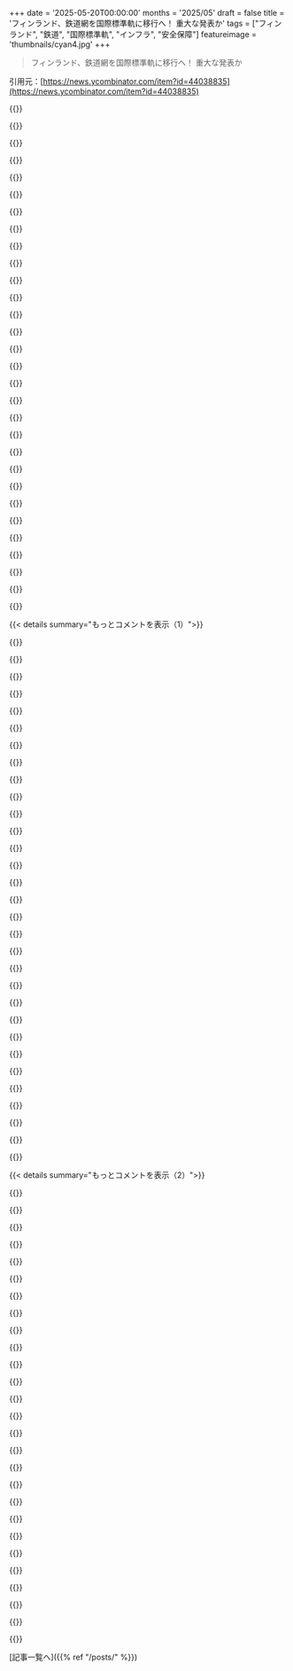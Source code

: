 +++
date = '2025-05-20T00:00:00'
months = '2025/05'
draft = false
title = 'フィンランド、鉄道網を国際標準軌に移行へ！ 重大な発表か'
tags = ["フィンランド", "鉄道", "国際標準軌", "インフラ", "安全保障"]
featureimage = 'thumbnails/cyan4.jpg'
+++

> フィンランド、鉄道網を国際標準軌に移行へ！ 重大な発表か

引用元：[https://news.ycombinator.com/item?id=44038835](https://news.ycombinator.com/item?id=44038835)




{{<matomeQuote body="フィンランドの公共放送局によるもっと詳しい記事はこちらだよ： https://yle.fi/a/74-20161606<br>僕のコメントだけど、重要なのは今の段階ではただの政治的なポーズと意図の発表だってこと。実際にどうやるかの具体的な技術計画はまだ示されてないんだ。<br>”もちろん、僕たちはすごく現実的で実用的だから、これを５年でできるわけじゃない。計画は年末まで続くし、多分2032年に建設を開始できるかもね。”<br>コスト見積もりとか既存の鉄道交通への影響が調べ終わったら、きっと建設は始まらないだろうね。" userName="vesinisa" createdAt="2025/05/20 08:26:57" color="#785bff">}}




{{<matomeQuote body="”コスト見積もりとか既存の鉄道交通への影響が調べ終わったら、きっと建設は始まらないだろうね”<br>そんな難しくないよ。Spainみたいな国はもう２つのゲージを持ってるし、列車には違うシステム間で変更するための必要な技術があるんだ。" userName="cladopa" createdAt="2025/05/20 09:34:50" color="#ff5c5c">}}




{{<matomeQuote body="これの主な目的の一つは、もしロシアが攻めてきた場合にRussian gaugeを使えなくすることみたい。そうすれば、同じ列車でFinlandの奥深くまで簡単に物資輸送できないでしょ。だから下位互換性はいらないんだよ。" userName="varsketiz" createdAt="2025/05/20 09:50:47" color="#ff33a1">}}




{{<matomeQuote body="一方でね…Wikipediaの記事に面白い例があるよ。→https://en.wikipedia.org/wiki/Track_gauge_in_the_United_Stat...<br>1886年にUnited States南部で、たった２日間で何万もの作業員が線路をBroad gaugeからStandardに近いゲージに変えたんだって。36時間で完了させて、残りは通常のメンテナンスで少しずつ調整したらしい。車両も改造したんだってさ。" userName="sbuttgereit" createdAt="2025/05/20 11:05:14" color="#ff33a1">}}




{{<matomeQuote body="”もしロシアが攻めてきた場合にRussian gaugeを使えなくする”って目的は、”多分2032年に建設開始”って話と矛盾しない？<br>まさか、ロシアが建設完了する2040年まで攻めてこないって前提とか、Spainが既に使ってるマルチゲージ列車をロシアが導入できないとか、そういうこと？って思うんだけど。" userName="adrianmsmith" createdAt="2025/05/20 10:11:18" color="#38d3d3">}}




{{<matomeQuote body="自分よりはるかに大きい国、しかもかつて200年も占領して、独立からたった20年後にまた攻めてきた国からの外国の侵攻への恐れは、物事をはっきりさせる傾向があるよね。" userName="oblio" createdAt="2025/05/20 09:58:47" color="">}}




{{<matomeQuote body="外国からの侵攻への恐れって、Winter War中のSoviet Unionの侵攻や、FinlandがNazisと同盟組んだり、Soviet UnionがNazisと条約結んでUkraineに攻めたりした理由にもなってるんだよね。<br>恐れで何でも正当化するのはマジ簡単。" userName="pydry" createdAt="2025/05/20 10:13:49" color="">}}




{{<matomeQuote body="これで難しさが決定的に変わるってわけじゃないと思うな。国境ではゲージ切り替えのインフラはよくあることだし。<br>うん、止まって切り替えるのはそのまま突っ走るより遅いけど、軍事ロジスティクスの長い流れで見れば世界の終わりってほどじゃないでしょ。" userName="potato3732842" createdAt="2025/05/20 10:02:14" color="#785bff">}}




{{<matomeQuote body="たとえRussiaのUkraine侵攻が終わっても、次の侵攻までには数年かかるだろうし、Finlandは最優先じゃないと思うよ。多分GeorgiaとかMoldovaとかBalticsが先じゃないかな。<br>セキュリティ対策は完璧じゃなくて良くて、敵の抑止になるくらいコストがかかればいいんだよ。NATOやEUも資金提供してくれるだろうしね。<br>これはRussiaへのコストを増やして進軍を遅らせる効果があるから、どう転んでもフィンランドの勝ちだと思うな。" userName="kibwen" createdAt="2025/05/20 10:20:17" color="#785bff">}}




{{<matomeQuote body="すごいね。<br>今のコンクリート製の枕木とthermite溶接された線路で、こんなことできるのかなって思うよ。" userName="Gravityloss" createdAt="2025/05/20 11:20:40" color="">}}




{{<matomeQuote body="スペインがデュアルゲージの列車作れるなら、ロシアだって同じことできるんじゃない？ フィンランドの軌間は国家機密なの？" userName="dotancohen" createdAt="2025/05/20 10:03:37" color="">}}




{{<matomeQuote body="ロシアが簡単には攻撃できない理由とか、PutinとPrigozhinの関係とか話してるけど、俺的にはこの軌間変更はロシアの脅威に対する偽の対策にしか見えないんだよね。そんなのに気を取られるべきじゃないと思う。" userName="vintermann" createdAt="2025/05/20 10:48:49" color="">}}




{{<matomeQuote body="ロシア軍の兵站はめちゃくちゃ鉄道に依存してるんだ。<br>列車で運べるものは全部そうしてる。<br>航空や車両のものはほとんどおまけみたいなもん。<br>フィンランドとロシアの国境で、彼らが国の真ん中に新鮮な兵隊を12両分降ろすのを阻止するために、どんな妨害でもできるなら良いことだよ。" userName="theshrike79" createdAt="2025/05/20 10:10:24" color="#ff5733">}}




{{<matomeQuote body="溶接は切ってまた溶接できるのは明らか。<br>でも枕木はあらかじめ幅が決まってるから交換が必要になるだろうね。" userName="IAmBroom" createdAt="2025/05/20 12:02:42" color="">}}




{{<matomeQuote body="ロシアの兵站に関するもう一つの面白い点は、パレット化されてないし機械化もされてないってこと。<br>クレーンがパレードでかっこよく見えないって考えらしい。<br>鉄道の方は賢いか、少なくとも興味深いけど、パレットは信じられないくらいバカげてる。<br>https://x.com/TrentTelenko/status/1507056013245128716" userName="paddy_m" createdAt="2025/05/20 10:24:13" color="#38d3d3">}}




{{<matomeQuote body="フィンランドとロシアの軌間の差は4ミリメートルだったかな。<br>ヨーロッパの標準との差は10センチメートルに近い。<br>それでも可能だけど、Helsinkiの真ん中に兵隊満載の列車をただ走らせるのと比べたら少しハードルが高いね。" userName="theshrike79" createdAt="2025/05/20 10:09:16" color="#45d325">}}




{{<matomeQuote body="ロシアと国境を接する国はロシアから距離を置こうとしてる。<br>Baltic countriesがロシア語を外したり電力網から切り離したりしてるみたいにね。<br>軌間変更も、ロシアとの関係を断つための多くのステップの一つだと思う。<br>早ければ早いほどいいよ。" userName="kibwen" createdAt="2025/05/20 11:21:16" color="#ff5c5c">}}




{{<matomeQuote body="多分一番大きな課題は、今日の鉄道交通量がはるかに多くて、物流チェーンや人々の日常生活により密接に結びついてるってこと。<br>中断はもっと高くつくし、耐えるのが難しい。<br>それに技術的な課題に加えて、今日の精度はエラーの余地が少ないってこともあるね。" userName="close04" createdAt="2025/05/20 12:10:28" color="#785bff">}}




{{<matomeQuote body="たぶん1886年より今の方が（US中心の仮定だけど）変更は簡単かも。<br>昔は列車が唯一の移動手段だったけど、今は代替手段もあるし、可変軌間技術もできたから。<br>コストは高いだろうけど、混乱は少ないんじゃないかな。" userName="shaftoe" createdAt="2025/05/20 12:36:47" color="#45d325">}}




{{<matomeQuote body="現代の鉄道網では達成不可能ではないだろうけど、すごい偉業だよ。<br>精度が少しタイトで、リスクと責任は高いし、労働力も”そこに”いない。<br>これは鉄道が莫大な利益を生んで、たくさんの人を雇う余裕があった時代の話。<br>今は？ 世界のほとんどどこでもそうじゃないね。" userName="PaulRobinson" createdAt="2025/05/20 12:53:38" color="">}}




{{<matomeQuote body="一つは地球上で一番でっかい国で人口1億5千万人。もう一つは300平方キロくらいで人口5百万人。迷ったら基本的な論理を使えばいいよ。君の言い分はイラクがUSにとって現実的な脅威だって言うのと同じレベル。ロシアに脅かされてない、または侵略されてない近隣国のリスト：Belarus（一種の連合国家に押し込められてるけど）China（でかすぎ）Japan（多分）Mongolia（多分）Azerbaijan（多分）ロシアに脅かされてる、または侵略されてる近隣国のリスト：UkraineGeorgiaMoldova（Transnistriaは1991年から占領中）EstoniaLatviaLithuaniaFinlandPoland" userName="oblio" createdAt="2025/05/20 11:04:38" color="#38d3d3">}}




{{<matomeQuote body="旅客輸送はイージーモードだね。貨物輸送が滞った場合の経済的な影響は、同じ期間の旅客輸送の滞りなんて目じゃないくらいでかい。だからUSはずっと貨物鉄道システムをすごく頑張ってきたし、今でもUSの貨物輸送は世界で一番だって一般的に思われてるんだ。旅客鉄道はだいぶ遅れてるのにね。貨物は単に出来上がった商品をAmazonの倉庫に運ぶだけじゃないってことを忘れちゃだめだよ。牛に1ヶ月前に予告したって、餌がなきゃ餓死するし、貯蔵庫にいくらKPIぶら下げたって、貯められる穀物の量には限界があるんだから。" userName="MyPasswordSucks" createdAt="2025/05/20 13:20:41" color="#ff33a1">}}




{{<matomeQuote body="＞君の言い分はイラクがUSにとって現実的な脅威だって言うのと同じレベル<br>君の言い分は、2700万人もの人が侵略や絶滅戦争で命を落として生まれた敵国の恐怖と、侵略を正当化するためだけに想像された武器に対する自国の恐怖が全く同じだって言ってるように聞こえるな。僕の言い分は、敵国の真っ当な恐怖を全く関係ないものとして扱いながら、自国のくだらない恐怖をまるで存亡に関わるかのように仕向けるのは、国内の人間を騙すのに超簡単だってことだったんだ。ある意味、君はその2700万人の死を忘れ去ることで、僕の主張を助けてくれたと思うよ。" userName="pydry" createdAt="2025/05/20 11:36:23" color="">}}




{{<matomeQuote body="’86年、南部で？人種差別するのやめようよ、労働力がChineseだったなんて決めつけないでさ。きっと95パーセントは最近自由になった黒人奴隷がほぼ無賃金で働かされてたか、’無料’の刑務所労働者だったんでしょ。笑（ちょっと皮肉ね）" userName="lazide" createdAt="2025/05/20 14:46:36" color="">}}




{{<matomeQuote body="鉄道に問題抱えた有能な荷主なら、代わりにトラックに載せ替えるだけでしょ、値段は3倍から10倍になるけどね。最近の貨物鉄道は主に低コストな大量輸送の便利な手段として存在してるんだ。内陸水路沿いなら船が鉄道より大量輸送で強いし、ネットワークの広さ、配達のしやすさ、状況への適応力ではトラックが鉄道より強いよ。" userName="AlotOfReading" createdAt="2025/05/20 13:52:14" color="">}}




{{<matomeQuote body="＞フィンランドとロシアの軌間の差は4mm<br>許容誤差はどれくらいなの？スイッチングなしで両方対応できる台車を設計するのに、そんなに大変な技術的努力が必要だとは思えないんだけど。" userName="dotancohen" createdAt="2025/05/20 10:18:12" color="#ff5c5c">}}




{{<matomeQuote body="これは南北戦争の20年後のことだね。労働者のほとんどは熟練工や半熟練工で、白人、アフリカ系アメリカ人、その他の移民労働者だったよ。Chinese労働者は主に西部に集中していて、南部にはいなかった。南部の鉄道網の再建には、当時の南部経済や雇用構造の一部だった多くの人々が関わっていたんだ。" userName="firesteelrain" createdAt="2025/05/20 14:57:40" color="">}}




{{<matomeQuote body="フィンランドがNazisと同盟した理由は恐怖？ それともSovietsに侵攻されたからかな？" userName="StefanBatory" createdAt="2025/05/20 10:41:40" color="">}}




{{<matomeQuote body="＞許容誤差がちょっと厳しいとか、リスクが高いとか、人手が”いない”とか言うけどさ＜<br>そりゃそうかもだけど、今は線路の上を走るデカい機械でやるんだぜ？ハンマー持った何千人も並べるんじゃなくてさ。" userName="Suppafly" createdAt="2025/05/20 16:45:57" color="">}}




{{<matomeQuote body="このプロジェクトには楽観的になる理由あると思うよ。土地はもう買ってるから、”ただ”線路を敷き直すだけでしょ。Ballast cleaners＊っていうのはマジで存在して、線路を解体して元の場所に戻すのがめっちゃすごいんだ。線路の上を走る機械からね。俺はバラストをきれいにするだけじゃなくて、新しい軌間に合わせて線路を解いてまた組み直す巨大なやつを想像しちゃったよ。＊ https://en.m.wikipedia.org/wiki/Ballast_cleaner" userName="gorgoiler" createdAt="2025/05/20 10:21:03" color="">}}




{{< details summary="もっとコメントを表示（1）">}}

{{<matomeQuote body="Ballast cleanerだけじゃ足りないと思うよ。だって基本的には枕木も交換しないといけないから、完全な軌道敷設列車が必要なんだ。あと、分岐器とかは従来の方法でやらなきゃダメ。あれらはただ枕木を標準軌のものに交換するだけで組み直せるわけじゃないから。" userName="iggldiggl" createdAt="2025/05/20 13:37:16" color="#ff5733">}}




{{<matomeQuote body="ああいう軌道敷設列車は、新しい枕木も含めて1時間で500mもできるんだぜ。ああいうのが稼働してるとこ何度か見てるけど、軌間の変更がちょっとなら大した改造なしでいけるはず。分岐器に関しては、最近は組み立て済みで来るから、ただ”差し込む”だけなんだ。" userName="LargoLasskhyfv" createdAt="2025/05/22 03:20:05" color="#ff33a1">}}




{{<matomeQuote body="＞土地はもう買ってるから、”ただ”線路を敷き直すだけ＜<br>詳しいことは不明だけど、このプロジェクトは幹線ではほぼ確実に既存の線路の隣に新しい線路を敷くってことだと思うんだ。ってことは、多くの場所で今の用地じゃスペースが足りないってこと。さらに、高速列車を通すために線形改良したいってのもあるだろうから、今の用地はあまり役に立たないってことになるな。" userName="zokier" createdAt="2025/05/20 10:33:39" color="">}}




{{<matomeQuote body="openrailwaymapで線路のトポロジー見てみなよ：https://www.openrailwaymap.org/?style=gauge<br>＆lat=62.774837258..." userName="blueflow" createdAt="2025/05/20 08:56:28" color="">}}




{{<matomeQuote body="このサイトの凡例はジョークかよ。<br>数字の下の色、ほとんど見えないじゃん。幅が数ピクセルしかないんだもん：https://i.imgur.com/k8k394D.png" userName="thrdbndndn" createdAt="2025/05/20 09:08:14" color="">}}




{{<matomeQuote body="モバイルでちょっと拡大すれば普通に見えるけど" userName="russianGuy83829" createdAt="2025/05/20 09:56:41" color="">}}




{{<matomeQuote body="あと1520mmと1524mmのコントラストもほとんどないしね。まあ列車はあの区別、すげー気にするんだろうけどさ。" userName="npteljes" createdAt="2025/05/20 10:41:43" color="">}}




{{<matomeQuote body="列車はそんなの全然気にしないよ。公称1520 mmのロシアの貨車が、公称1524 mmのフィンランド鉄道網で日常的に見られてるからね。そうそう、制裁関係なくね。<br>https://vaunut.org/kuva/174390?tag0=24%7CVgobo%7C" userName="onre" createdAt="2025/05/20 11:14:35" color="#ff5733">}}




{{<matomeQuote body="軌間差が25mm未満ならある程度相互運用できるらしいよ．4mmの差なんて高速線路の許容範囲より小さいくらいだよ．" userName="jcranmer" createdAt="2025/05/20 14:53:20" color="#ff5c5c">}}




{{<matomeQuote body="そうそう，でも地図をズームインすると線路にラベルがついてるよ．" userName="shellfishgene" createdAt="2025/05/20 11:49:46" color="">}}




{{<matomeQuote body="地図，面白いね． Swissの狭軌鉄道（めっちゃいっぱいある）が全部載ってないって文句つけようとしたんだけど，もうちょっとズームインしたら全部出てきたわ．超 cool だね．" userName="bartread" createdAt="2025/05/20 10:13:59" color="">}}




{{<matomeQuote body="あれは主要な線路だけだよ．あの地図に載ってない部分がめちゃくちゃいっぱいある．" userName="jabl" createdAt="2025/05/20 09:00:38" color="">}}




{{<matomeQuote body="ズームインしてみて．" userName="blueflow" createdAt="2025/05/20 09:05:22" color="">}}




{{<matomeQuote body="ああ，その通りだ！訂正します．とはいえ，正直言って最高の UIではないね．どうするのが解決策かは分からないけど，ズームアウトした時に地図がごちゃごちゃするのも確かに役に立たないしね．" userName="jabl" createdAt="2025/05/20 09:23:21" color="">}}




{{<matomeQuote body="それすごい面白いね．陸続きなのに Spainが他の Europeと違うのはなんでだろう？ Irelandみたいな島が古い軌間を維持する方が理にかなってるよね．" userName="reddalo" createdAt="2025/05/20 09:01:09" color="">}}




{{<matomeQuote body="＞ Irelandみたいな島が古い軌間を維持する方が理にかなってるよね．<br>Irelandのはある種の偶然だったんだよ．古い軌間を維持したわけじゃなく，単に違う軌間が競合して1600mmが勝っただけ．島だからそれが問題にならなかったんだ． Britainも似た状況だったけど標準軌が勝ったんだよ．大陸 Europeでは国境を越えるから軌間はもっと重要だよ．" userName="rsynnott" createdAt="2025/05/20 09:47:14" color="#785bff">}}




{{<matomeQuote body="皮肉なことに， Britainは今や continental Europeとむちゃくちゃ忙しい鉄道接続がある島なんだよ． Soon， Londonから Kölnまで乗り換えなしで行けるようになるかもね！" userName="317070" createdAt="2025/05/20 11:16:10" color="">}}




{{<matomeQuote body="Britainはもう島じゃないよ - 今は Franceへのトンネル接続があるから，鉄道に関しては半島だよ．" userName="Qwertious" createdAt="2025/05/20 11:08:38" color="">}}




{{<matomeQuote body="BritainとIndiaって最初は同じゲージだったの？なんかIndiaとBritainは同じゲージだと思ってたから、ちょっとびっくり。あと、Australiaはどうなってんの？" userName="siruncledrew" createdAt="2025/05/20 14:10:13" color="">}}




{{<matomeQuote body="＞ Did Britain start out with the same gauge as India?<br>No.<br>BritainとIndiaは最初は同じじゃないんだ。Britainはバラバラだったのが標準軌（1435mm）に標準化されたんだよ。Indiaは嵐で倒れないように広軌にしたかったとか聞いたけど、定かじゃないな。<br>＞ Also, what’s going on in Australia?<br>Australiaは各州が勝手に鉄道作っちゃって、大陸全体で繋ぐとか考えてなかったんだ。狭軌はちょっと安いと思ったから選ばれたりもしたみたいだよ。<br>詳しくはhttps://en.wikipedia.org/wiki/Rail_gauge_in_Australia 見てみて。" userName="jabl" createdAt="2025/05/20 15:55:53" color="#785bff">}}




{{<matomeQuote body="誰も本当の理由は知らないんだ。19世紀、鉄道網を作る時に決まったこと。よく言われるのは、山が多いから大きな機関車が必要だと思われたって説だけど、全然そんなことなかった。都市伝説では、決めた委員会に鉄道のこと何も知らない人がいたとか。多分、国内メーカーを優遇するための保護主義だったんじゃないかな。" userName="Maken" createdAt="2025/05/20 09:27:17" color="#45d325">}}




{{<matomeQuote body="https://en.wikipedia.org/wiki/Black_legend<br>多分 Black legend に関係あるかもね。あとSpainで最初の列車はCubaで作られたって事実も。" userName="mbroncano" createdAt="2025/05/20 11:46:01" color="">}}




{{<matomeQuote body="でもCubaの列車は標準軌だよ。スペイン北部の初期は今も狭軌を使ってたし。中央政府が国内ネットワーク作るときに Iberian-gauge 選んだのが”Informe Subercase”[1]で、これが既存のスペインやヨーロッパの鉄道と互換性なくしたんだ。<br>技術的な理由は何もなく、ただ広くもなく狭くもない適当な真ん中を選んだ典型的な”design-by-committee”の例だよ。<br>[1] https://www.agrupament.cat/documents/Informe%20Subercase.pdf<br>報告書のリンク貼っとくね。" userName="Maken" createdAt="2025/05/20 12:12:01" color="#38d3d3">}}




{{<matomeQuote body="他のコメントにもあったけど、俺も同じこと聞いた。SpainとPortugalはほぼ Iberian Peninsula を島みたいに扱ってきたんだよ。Pyrenees は大きな障壁だし、Franco の時代は国自体がすごく孤立してたから。<br>電力網も似たようなもんで、France と繋がってるけど容量はめちゃ少ないしね。" userName="aarroyoc" createdAt="2025/05/20 09:54:19" color="#45d325">}}




{{<matomeQuote body="理由はSpainの歴史を知ってれば結構明らかだよ。1807年にFranceが侵攻してきたから、軍事的理由でFranceとは違うゲージが必要だったんだ。それだけじゃなく、沿岸の鉄道は戦争になったら海軍の攻撃で通信が途絶えるかもって、一部場所が規制されてたんだ。<br>Spainには標高700m以上の大きな高原と低い沿岸部があるから、海岸沿いに物を運ぶのは理にかなってるけど、ゲージ選択には軍事的な要因が大きかったんだよ。" userName="cladopa" createdAt="2025/05/20 09:46:26" color="#ff5733">}}




{{<matomeQuote body="日本の Hisatsu line[1] も、Russo-Japanese war の後に沿岸からの攻撃を防ぐため、めちゃくちゃ険しい地形に作られたんだよ。<br>[1] https://en.wikipedia.org/wiki/Hisatsu_Line" userName="m4rtink" createdAt="2025/05/20 11:16:23" color="">}}




{{<matomeQuote body="Iberian Peninsula は色々な意味で島みたいに機能してきたんだ。もちろんヨーロッパ本土と繋がってるけど、行くためには高い山を越えなきゃいけないんだよ。SpainとFranceの間を繋ぐ道路や鉄道がどれだけ少ないか見てみて。" userName="anal_reactor" createdAt="2025/05/20 10:06:08" color="">}}




{{<matomeQuote body="フランスからSpainへの列車はまだあるよ。国境越える前に（Cerbère駅かPortbou駅で）ゲージを変えてるんだ。" userName="forty" createdAt="2025/05/20 16:37:36" color="#ff5c5c">}}




{{<matomeQuote body="これは戦略的な動きだよ。Europe内で武器を動かしやすくなるし、Russiaが攻めてきたら彼らにとって超大変になる。理想はEurope全部でやることだね。" userName="radicalbyte" createdAt="2025/05/20 08:42:23" color="#ff5733">}}




{{<matomeQuote body="Europeのほとんどはもう同じ線路幅だよ。ローディングゲージ（橋の下を通れる列車のサイズね）とかも標準化されてるかはわかんないけど、UKは違ったんだ。だからUKにはダブルデッカーみたいな良い通勤列車がないんだよ。" userName="pjc50" createdAt="2025/05/20 08:54:35" color="#785bff">}}

{{</details>}}




{{< details summary="もっとコメントを表示（2）">}}

{{<matomeQuote body="「＞UKにはダブルデッカーみたいな良い列車がない」って言うけど、あれは”良いもの”じゃないよ。乗り降りに時間かかるのに容量は大して増えない。普通の列車の方が停車時間短くしたり沢山停まったりできて、みんな早く目的地に着けるんだ。時間って人間にとって超大事だからね。大きいローディングゲージは他にも良い理由があるけど、ダブルデッカーを走らせられることはその一つじゃないよ。" userName="bluGill" createdAt="2025/05/20 13:19:05" color="#ff5c5c">}}




{{<matomeQuote body="それは完全に状況によるね。移動時間がほとんどで停車時間が短い路線なら、ダブルデッカーで容量が増えるメリットは乗り降り時間の長さより全然大きいよ。容量増やす別の方法も問題あるんだ。長い列車だとホームが足りなくなるし、列車をバンバン走らせると人も車両も必要になるし限界があるんだ。" userName="Denvercoder9" createdAt="2025/05/20 18:28:39" color="#ff5c5c">}}




{{<matomeQuote body="列車は今、完全に自動運転できるし、容量問題があるならそうすべきだよ。自動化にはメリット十分ある。ブロックサイズが問題なら解決すべきだ。全部の列車が収容できないなら、妥協しないで線路をもっと作るべき。線路は高いけど、それだけ乗客が多いってことだからコストはペイできるはずだよ。速い乗り換えが全体として良いこと、分かってない人もいるけどね。" userName="bluGill" createdAt="2025/05/20 20:05:13" color="#ff33a1">}}




{{<matomeQuote body="それは地下鉄みたいに超管理されてる場所ならそうかもだけど、他のもっと色々な場所ではGoA 4はまだできてないよ。" userName="jabiko" createdAt="2025/05/21 06:49:04" color="">}}




{{<matomeQuote body="「＞ローディングゲージも標準化されてるか分かんない」って言うけど、それは絶対に標準化されてるよ。問題は、標準が多すぎるってこと！概要はここのWikipedia見て：https://en.wikipedia.org/wiki/Loading_gauge 。Britainはちょっと特別で、最初に大規模な鉄道作った国だから、周りと比べて一番小さいローディングゲージなんだ。後からできた鉄道はたいてい大きいローディングゲージを持ってるよ。" userName="jabl" createdAt="2025/05/20 11:51:22" color="#785bff">}}




{{<matomeQuote body="「＞UKは違ったからダブルデッカーみたいな良い列車がない」って言うけど、橋の高さの方がもっと問題だと思うな。" userName="dkdbejwi383" createdAt="2025/05/20 10:56:02" color="">}}




{{<matomeQuote body="UKにもまあまあなゲージの路線は少しあるよ。前のTories政権は鉄道プロジェクトを約束しては中止してたけど。貨物「脊柱」っていうプロジェクトでSouthamptonから北へのローディングゲージ改善があったんだ。これができた路線なら、駅を直してダブルデッカーを走らせられるはず。最近駅にできる橋は高くなってるしね。邪魔になる橋やトンネルがどれくらいあるか知るのは面白いだろうね。" userName="stuaxo" createdAt="2025/05/20 11:31:00" color="#ff5733">}}




{{<matomeQuote body="最近駅にできる橋、全部すっごく高くなったじゃん。これって”将来のアップグレードを不可能にしないようにしよう”って考えだね。材料費なんて全体のちょこっとだし、橋をちょっと高くしたところで予算の誤差みたいなもん。でも、もし将来全面的な路線改修があるとしたら、その時に橋を全部作り直さなくて済むから何百万も節約できるんだ。将来どっかの時点でアップグレードするかも、っていう漠然とした計画があるだけで、新しい基準に合わせるのは意味があるよ。念のためね。後悔しない選択肢だよ。" userName="crote" createdAt="2025/05/20 18:39:26" color="#45d325">}}




{{<matomeQuote body="”これが起きた路線なら、駅を大きな車両限界に対応させて二階建て列車を導入できないか”っていう意見について。コストが高いし、メリットはほとんどないね。容量が必要なら、たいていは既存の列車を長くするか、もっと列車を走らせる方が簡単だよ。駅を改造して特定の路線専用の新しい二階建て列車を作るよりね。それに、二階建ては乗降に時間がかかる（乗客あたりのドアが少ないから）っていう大きな欠点があって、サービスの速度が遅くなる可能性があるよ。" userName="Reason077" createdAt="2025/05/20 14:35:50" color="#38d3d3">}}




{{<matomeQuote body="おそらく、もっと長い直通路線なら使えるんじゃないかな。 Londonから Edinburghまでノンストップで4.5時間かかるから、それぞれの終点でちょっと余計に時間がかかっても大して変わらないでしょ。" userName="mr_toad" createdAt="2025/05/20 23:43:30" color="">}}




{{<matomeQuote body="色んな国や大陸でこういう列車に乗ったけど、不快なことなんて全くなかったよ。なんでそんなこと言うの？" userName="ExoticPearTree" createdAt="2025/05/20 09:28:45" color="">}}




{{<matomeQuote body="うん、前のコメントの人が言ってるように、これは人が立っていられないくらい低い二階建て列車を作るっていうジョークだと思うよ。" userName="pjc50" createdAt="2025/05/20 09:39:33" color="">}}




{{<matomeQuote body="彼らはジョーク言ってるんだと思うよ。 UKで二階建て列車が実現可能だとしたら、みんな床に座るしかないでしょ。" userName="walthamstow" createdAt="2025/05/20 09:35:09" color="">}}




{{<matomeQuote body=" UKの狭い車両限界のせいで、二階建てを押し込もうとするとすごく狭くなるんだよ。一度試されたこともあるけど（ SR Class 4DD）、快適じゃなかった。車両限界が大きい国（ Amtrakの Superlinersみたいな）では快適だけど、 UKでは無理なんだよ。（ Channel Tunnel rail linkはフランスの車両限界に合わせてるから別だけどね）。" userName="pmyteh" createdAt="2025/05/20 14:48:26" color="#45d325">}}




{{<matomeQuote body=" Netheraland、 US、 Germany、 Franceで二階建て列車に乗ったけど、すごく良かったよ。普通の列車と同じスペースと天井の高さがあったと思う。 UKが Europeや USと違う車両限界だって知らなかったな。" userName="ExoticPearTree" createdAt="2025/05/20 17:57:28" color="">}}




{{<matomeQuote body="そうだよ、驚くほど違うんだ。 UKの車両限界はWで始まる小さいやつで、 GAと GBは標準的な西 Europeのやつだよ。こういうのは鉄道ができてから標準化されたから世界中で違うんだ。 USでも西の方は二階建てコンテナとか Superlinersがいけるけど、東の方はダメなことが多いらしいよ。" userName="pmyteh" createdAt="2025/05/20 18:51:23" color="#ff5733">}}




{{<matomeQuote body="．．．うちらの新しい高速鉄道（HS1と、いずれできるHS2）は、ヨーロッパで一番大きい車両限界（UIC GC）に合わせて造られてるんだよね．" userName="Reason077" createdAt="2025/05/20 14:24:09" color="">}}




{{<matomeQuote body="これのおかげでNorwayとかSwedenから国内北部を経由してモノを運びやすくなるかもしれないってだけだね．ぶっちゃけNorwayからFinlandへの鉄道なんて今は無いし（多分これからもできないだろうけど）、SwedenからFinlandへは1本しか繋がってない（侵攻されたら最初の数時間で壊されるレベル）．だからあんま変わんないんじゃない？" userName="mytailorisrich" createdAt="2025/05/20 09:12:49" color="#785bff">}}




{{<matomeQuote body="陸上の鉄道線路一本使い物にならなくするのってめちゃくちゃ大変だよ．Ukraineを見てみ？線路は確かに攻撃されてるけど、エンジニア部隊がすぐ修理できるんだって．本当にダメにするには、砲撃の射程距離内にいないとね．" userName="radicalbyte" createdAt="2025/05/20 11:35:23" color="#785bff">}}




{{<matomeQuote body="この件で言うと、長いRussianとの国境から200km圏内に繋がってる線路は一本だけだったと思うな（おおよそ）．それに、SwedenとFinlandの国境は川沿いだから、鉄道は橋で渡るんだ．橋が2本もあるくらい．無効化するのは超簡単だけど、直すのはそう簡単じゃないよ．特にRussiaがドローンとかミサイルを十分に持ってたらね（Ukraineで見たみたいに、それが彼らの本当の課題だけど）．" userName="mytailorisrich" createdAt="2025/05/20 12:47:29" color="#38d3d3">}}




{{<matomeQuote body="＞理想としてはヨーロッパ中でこれをやるべきだよね． military目的だけじゃなくて、経済的にも理にかなってる．電車が端っこまで止まらずに行けるから、貨物を違う規格の列車に積み替えなくて済むじゃん．Baltic statesでも同じことやる計画があるって聞いたよ．" userName="Cthulhu_" createdAt="2025/05/20 14:27:48" color="#ff33a1">}}




{{<matomeQuote body="もしそれが目的なら、ありえないやり方だし、コストも半端ないってば．" userName="tonymet" createdAt="2025/05/20 18:41:34" color="">}}




{{<matomeQuote body="＞Russiaが侵攻したらめっちゃ大変になるって言うけど、もしFinlandを乗っ取るのがRussiaのためになるなら、UKとかUSからほとんど文句言われずに手に入れられた1945年に何でやらなかったの？<br>あの時も今も、Russiaの一部であるKarelian isthmus以外に利用価値なんて無かったんだよ．<br>RussiaはFinlandがNATOに入ることにも大して文句言わなかったじゃん．RussiaがFinlandを狙ってるなんて考えはアホらしいって．" userName="regularization" createdAt="2025/05/20 13:41:04" color="#ff33a1">}}




{{<matomeQuote body="＞1945年に手に入れられたのになんでやらなかったの？って言うけど、実際やろうとしたんだよ．でも完全に打ち負かすことはできなくて、結局取引というか休戦協定を結んだの．<br>＞Finlandは国土の12%、工業力の20%、第2の都市Vyborg、そして不凍港のLiinakhamariを失ったんだよ．https://en.wikipedia.org/wiki/Finland#World_War_II" userName="Cthulhu_" createdAt="2025/05/20 14:32:12" color="#ff5c5c">}}




{{<matomeQuote body="Russiaはずっと不凍港をもっと欲しがってるんだよね．地理的に大きな問題なんだってば．" userName="lazide" createdAt="2025/05/20 15:01:39" color="">}}




{{<matomeQuote body="国には一貫した長期戦略があるって思い込んでるけど、関わってる人達ってすぐいなくなるんだから、明らかにそうじゃないでしょ．" userName="barbazoo" createdAt="2025/05/20 14:08:03" color="">}}

{{</details>}}



[記事一覧へ]({{% ref "/posts/" %}})

